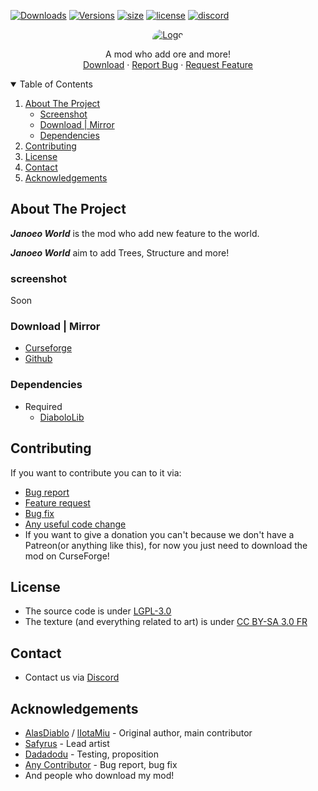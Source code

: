 [![Downloads](http://cf.way2muchnoise.eu/full_janoeo-world_downloads.svg?badge_style=for_the_badge)](https://www.curseforge.com/minecraft/mc-mods/janoeo-world)
[![Versions](http://cf.way2muchnoise.eu/versions/janoeo-world.svg?badge_style=for_the_badge)](https://www.curseforge.com/minecraft/mc-mods/janoeo/files)
[![size](https://img.shields.io/github/repo-size/Janoeo/World?style=for-the-badge)](https://github.com/Janoeo/World)
[![license](https://img.shields.io/github/license/Janoeo/World?style=for-the-badge)](https://github.com/Janoeo/World/blob/master/LICENSE)
[![discord](https://img.shields.io/discord/630863620842061877?style=for-the-badge)](https://discord.gg/KkzqnzA)

<div align="center">
  <a href="https://github.com/Janoeo/World">
    <img src="https://raw.githubusercontent.com/Janoeo/Texture/master/logo/Janoeo%20-%20World%20-%20V6%20-%20Banner.png" alt="Logo" style="border-radius: 54px 6px">
  </a>
  <p align="center">
    A mod who add ore and more!
    <br />
    <a href="#download--mirror">Download</a>
    ·
    <a href="https://github.com/Janoeo/World/issues">Report Bug</a>
    ·
    <a href="https://github.com/Janoeo/World/issues">Request Feature</a>
  </p>
</div>

<details open="open">
  <summary>Table of Contents</summary>
  <ol>
    <li>
      <a href="#about-the-project">About The Project</a>
      <ul>
        <li><a href="#screenshot">Screenshot</a></li>
        <li><a href="#download--mirror">Download | Mirror</a></li>
        <li><a href="#dependencies">Dependencies</a></li>
      </ul>
    </li>
    <li><a href="#contributing">Contributing</a></li>
    <li><a href="#license">License</a></li>
    <li><a href="#contact">Contact</a></li>
    <li><a href="#acknowledgements">Acknowledgements</a></li>
  </ol>
</details>

## About The Project

***Janoeo World*** is the mod who add new feature to the world.

***Janoeo World*** aim to add Trees, Structure and more!

### screenshot

Soon

### Download | Mirror

- [Curseforge](https://www.curseforge.com/minecraft/mc-mods/janoeo-world)
- [Github](https://github.com/Janoeo/World/releases)

### Dependencies

+ Required
    + [DiaboloLib](https://www.curseforge.com/minecraft/mc-mods/diabololib)

## Contributing

If you want to contribute you can to it via:

- [Bug report](https://github.com/Janoeo/World/issues)
- [Feature request](https://github.com/Janoeo/World/issues)
- [Bug fix](https://github.com/Janoeo/World/pulls)
- [Any useful code change](https://github.com/Janoeo/World/pulls)
- If you want to give a donation you can't because we don't have a Patreon(or anything like this), for now you just need
  to download the mod on CurseForge!

## License

- The source code is under [LGPL-3.0](https://www.gnu.org/licenses/lgpl-3.0.en.html)
- The texture (and everything related to art) is
  under [CC BY-SA 3.0 FR](https://creativecommons.org/licenses/by-sa/3.0/fr/deed.en)

## Contact

- Contact us via [Discord](https://discord.gg/KkzqnzA)

## Acknowledgements

- [AlasDiablo](https://github.com/AlasDiablo) / [lIotaMiu](https://github.com/liotamiu) - Original author, main contributor
- [Safyrus](https://github.com/Safyrus) - Lead artist
- [Dadadodu](https://github.com/Dadadodu) - Testing, proposition
- [Any Contributor](https://github.com/Janoeo/World/graphs/contributors) - Bug report, bug fix
- And people who download my mod!